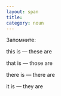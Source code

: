 ```yaml
---
layout: span
title: 
category: noun
---
```

<span class="rules"><p>Запомните:</p>
<p>this is — these are </p>
<p>that is — those are </p>
<p>there is — there are </p>
<p>it is — they are</p></span>